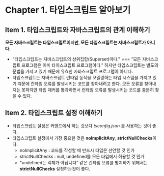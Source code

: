 # Chapter 1. 타입스크립트 알아보기

## Item 1. 타입스크립트와 자바스크립트의 관계 이해하기

**모든 자바스크립트는 타입스크립트이지만, 모든 타입스크립트는 자바스크립트가 아니다.**

-   "타입스크립트는 자바스크립트의 상위집합(Superset)이다." === "모든 자바스크립트 프로그램은 이미 타이스크립트 프로그램이다." 하지만 타입스크립트는 별도의 문법을 가지고 있기 때문에 유효한 자바스크립트 프로그램이 아니다.
-   타입스크립트는 자바스크립트 런타임 동작을 모델링하는 타입 시스템을 가지고 있기 떄문에 런타임 오류를 발생시키는 코드를 찾아내려고 한다. 모든 오류를 찾아내지는 못하지만 타입 체커를 통과하면서 런타임 오류를 발생시키는 코드를 충분히 찾을 수 있다.

## Item 2. 타입스크립트 설정 이해하기

-   타입스크립트 설정은 커맨드에서 하는 것보다 _tsconfig.json_ 를 사용하는 것이 좋다.
-   타입스크립트 설정에서 가장 중요한 것은 **noImplicitAny**, **strictNullChecks**이다.
    -   noImplicitAny : 코드를 작성할 때 반드시 타입은 선언할 것 인가
    -   strictNullChecks : null, undefined를 모든 타입에서 허용할 것 인가
    -   "undefined는 객체가 아닙니다" 같은 런타임 오류를 방지하기 위해서는 **strictNullChecks** 설정하는것이 좋다.
